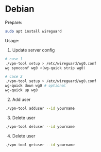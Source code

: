 
# Debian

Prepare:

```bash
sudo apt install wireguard
```

Usage:

1. Update server config

```bash
# case 1
./vpn-tool setup > /etc/wireguard/wg0.conf
wg syncconf wg0 <(wg-quick strip wg0) 

# case 2
./vpn-tool setup > /etc/wireguard/wg0.conf
wg-quick down wg0 # optional
wg-quick up wg0 
```

2. Add user

```bash
./vpn-tool adduser --id yourname
```

3. Delete user

```bash
./vpn-tool deluser --id yourname
```

4. Delete user

```bash
./vpn-tool getuser --id yourname
```
